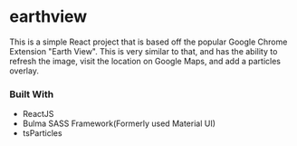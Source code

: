 # earthview
This is a simple React project that is based off the popular Google Chrome Extension "Earth View". This is very similar to that, and has the ability to refresh the image, visit the location on Google Maps, and add a particles overlay.
### Built With
<ul>
  <li>ReactJS</li>
  <li>Bulma SASS Framework(Formerly used Material UI)</li>
  <li>tsParticles</li>
</ul>
